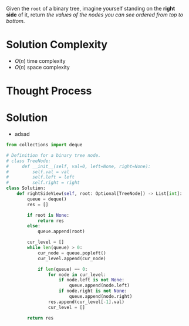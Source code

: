 Given the `root` of a binary tree, imagine yourself standing on the **right side** of it, return _the values of the nodes you can see ordered from top to bottom_.
# Solution Complexity
- $O(n)$ time complexity
- $O(n)$ space complexity
# Thought Process
# Solution
- adsad
```Python
from collections import deque

# Definition for a binary tree node.
# class TreeNode:
#     def __init__(self, val=0, left=None, right=None):
#         self.val = val
#         self.left = left
#         self.right = right
class Solution:
	def rightSideView(self, root: Optional[TreeNode]) -> List[int]:
		queue = deque()
		res = []

		if root is None:
			return res
		else:
			queue.append(root)

		cur_level = []
		while len(queue) > 0:
			cur_node = queue.popleft()
			cur_level.append(cur_node)

			if len(queue) == 0:
				for node in cur_level:
					if node.left is not None:
						queue.append(node.left)
					if node.right is not None:
						queue.append(node.right)
				res.append(cur_level[-1].val)
				cur_level = []

		return res
```